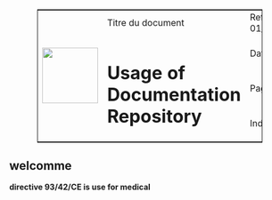 <table style="margin-left: 10%; width: 80%; margin-top: 10%; border: 1px solid;">
<tbody><tr>
<td rowspan="4"><img src="http://i.imgur.com/t7KXRDC.png" height="100px"></td>
<td>Titre du document</td>
<td>Ref: INS-01_UseDocRepo_00</td>	
</tr>
<tr>
<td rowspan="3"><h1>Usage of Documentation Repository</h1></td>
<td>Date: Oct. 13 2014</td>
</tr>
<tr>
<td>Page: </td>
</tr>
<tr>
<td>Indice: 00</td>
</tr>
</tbody></table>


## welcomme ##

**directive 93/42/CE is use for medical** 